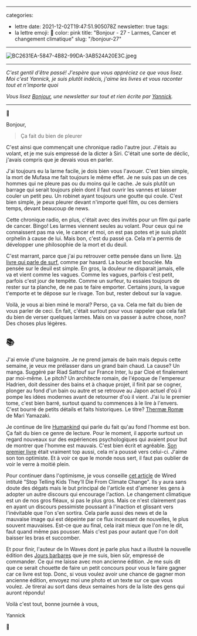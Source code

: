 
---
categories:
- lettre
date: 2021-12-02T19:47:51.905078Z
newsletter: true
tags:
- la lettre
emoji: 💌
color: pink
title: "Bonjour - 27 - Larmes, Cancer et changement climatique"
slug: "/bonjour-27"
---
![BC2631EA-5847-4B82-99DA-3AB524A20E3C.jpeg](https://buttondown.s3.amazonaws.com/images/6d74e379-c370-421c-9e8e-211f358ae56d.jpeg)

-----

*C'est gentil d'être passé! J'espère que vous appréciez ce que vous lisez. Moi c'est Yannick, je suis plutôt indécis, j'aime les livres et vous raconter tout et n'importe quoi*

*Vous lisez [Bonjour](https://yannickschutz.com/bonjour), une newsletter sur tout et rien écrite par [Yannick](https://yannickschutz.com/now).*

-----

👋 

Bonjour,

> Ça fait du bien de pleurer

C'est ainsi que commençait une chronique radio l'autre jour. J'étais au volant, et je me suis empressé de la dicter à Siri. C'était une sorte de déclic, j'avais compris que je devais vous en parler. 

J'ai toujours eu la larme facile, je dois bien vous l'avouer. C'est bien simple, la mort de Mufasa me fait toujours le même effet. Je ne suis pas un de ces hommes qui ne pleure pas ou du moins qui le cache. Je suis plutôt un barrage qui serait toujours plein dont il faut ouvrir les vannes et laisser couler un petit peu. Un robinet ayant toujours une goutte qui coule. C'est bien simple, je peux pleurer devant n'importe quel film, ou ces derniers temps, devant beaucoup de news.

Cette chronique radio, en plus, c'était avec des invités pour un film qui parle de cancer. Bingo! Les larmes viennent seules au volant. Pour ceux qui ne connaissent pas ma vie, le cancer et moi, on est pas potes et je suis plutôt orphelin à cause de lui. Mais bon, c'est du passé ça. Cela m'a permis de développer une philosophie de la mort et du deuil. 

C'est marrant, parce que j'ai pu retrouver cette pensée dans un livre. [Un livre qui parle de surf](https://www.librairiesindependantes.com/product/9782203192393/), comme par hasard. La boucle est bouclée. Ma pensée sur le deuil est simple. En gros, la douleur ne disparait jamais, elle va et vient comme les vagues. Comme les vagues, parfois c'est petit, parfois c'est jour de tempête. Comme un surfeur, tu essaies toujours de rester sur ta planche, de ne pas te faire emporter. Certains jours, la vague t'emporte et te dépose sur le rivage. Ton but, rester debout sur la vague.

Voilà, je vous ai bien miné le moral? Perso, ça va. Cela me fait du bien de vous parler de ceci. En fait, c'était surtout pour vous rappeler que cela fait du bien de verser quelques larmes. Mais on va passer à autre chose, non? Des choses plus légères.

## 📚

J'ai envie d'une baignoire. Je ne prend jamais de bain mais depuis cette semaine, je veux me prélasser dans un grand bain chaud. La cause? Un manga. Suggéré par Riad Sattouf sur France Inter, lu par Cloé et finalement par moi-même. Le pitch? Un architecte romain, de l'époque de l'empereur Hadrien, doit dessiner des bains et à chaque projet, il finit par se cogner, plonger au fond d'un bain ou autre et se retrouve au Japon actuel d'où il pompe les idées modernes avant de retourner d'où il vient. J'ai lu le premier tome, c'est bien barré, surtout quand tu commences à le lire à l'envers. C'est bourré de petits détails et faits historiques. Le titre? [Thermæ Romæ](https://www.recyclivre.com/shop/289460-1906141-thermae-romae-vol-1-mari-yamazaki-9782203049093.html#/26-etat-bon) de Mari Yamazaki.

Je continue de lire [Humankind](https://www.librairiesindependantes.com/product/9781408898956/) qui parle du fait qu'au fond l'homme est bon. Ça fait du bien ce genre de lecture. Pour le moment, il apporte surtout un regard nouveaux sur des expériences psychologiques qui avaient pour but de montrer que l'homme est mauvais. C'est bien écrit et agréable. [Son premier livre](https://www.librairiesindependantes.com/product/9782757886717/) était vraiment top aussi, cela m'a poussé vers celui-ci. J'aime son ton optimiste. Et à voir ce que le monde nous sert, il faut pas oublier de voir le verre à moitié plein.

Pour continuer dans l'optimisme, je vous conseille [cet article](https://www.wired.co.uk/article/climate-crisis-doom) de Wired intitulé "Stop Telling Kids They’ll Die From Climate Change". Ils y aura sans doute des dégats mais le but principal de l'article est d'amener les gens à adopter un autre discours qui encourage l'action. Le changement climatique est un de nos gros fléaux, si pas le plus gros. Mais ce n'est clairement pas en ayant un discours pessimiste poussant à l'inaction et glissant vers l'inévitable que l'on s'en sortira. Cela parle aussi des news et de la mauvaise image qui est dépeinte par ce flux incessant de nouvelles, le plus souvent mauvaises. Est-ce que au final, cela irait mieux que l'on ne le dit, faut quand même pas pousser. Mais c'est pas pour autant que l'on doit baisser les bras et succomber. 

Et pour finir, l'auteur de In Waves dont je parle plus haut a illustré la nouvelle édition des [Jours barbares](https://www.librairiesindependantes.com/product/9782364685963/) que je me suis, bien sûr, empressé de commander. Ce qui me laisse avec mon ancienne édition. Je me suis dit que ce serait chouette de faire un petit concours pour vous le faire gagner car ce livre est top. Donc, si vous voulez avoir une chance de gagner mon ancienne édition, envoyez moi une photo et un texte sur ce que vous voulez. Je tirerai au sort dans deux semaines hors de la liste des gens qui auront répondu!

Voilà c'est tout, bonne journée à vous,

Yannick

💌
